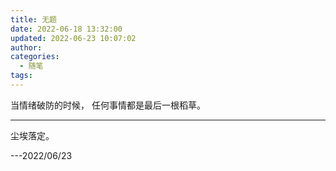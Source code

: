 ```yaml
---
title: 无题
date: 2022-06-18 13:32:00
updated: 2022-06-23 10:07:02
author: 
categories: 
  - 随笔
tags: 
---
```



当情绪破防的时候，
任何事情都是最后一根稻草。

---

尘埃落定。

---2022/06/23
